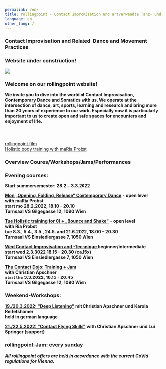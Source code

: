 ```yaml
---
permalink: /en/
title: rollingpoint - Contact Improvisation und artverwandte Tanz- und Bewegungsformen
language: en
other_lang: /
---
```

### Contact Improvisation and Related  Dance and Movement Practices

### **Website under construction!**

![](/assets/uploads/dsc_1901_klein.jpg)

### Welcome on our rollingpoint website!

**We invite you to dive into the world of Contact Improvisation, Contemporary Dance and Somatics with us. We operate at the intersection of dance, art, sports, learning and research and bring more than 20 years of experience to our work. Especially now it is particularly important to us to create open and safe spaces for encounters and enjoyment of life.**

#### &nbsp;

<div class="imglink"><a target="_blank" href="https://www.youtube.com/embed/kp3DqzN1Ldo"><img src="/assets/uploads/video_vorschau_rollingpoint.png" alt="" /><div>rollingpoint film</div></a></div>

<div class="imglink"><a target="_blank" href="https://www.youtube.com/embed/6A5otnVZAg4"><img src="/assets/uploads/video_vorschau_maria.png" alt="" /><div>Holistic body training with maRia Probst</div></a></div>

### Overview Coures/Workshops/Jams/Performances

### Evening courses:

**Start summersemester: 28.2.- 3.3.2022**

**[Mon „Opening, Folding, Release“ Contemporary Dance](/en/kurse#mo)** - **open level**\
**with maRia Probst**  \
**start mo 28.2.2022, 18.10 - 20.10**\
**Turnsaal VS Gilgegasse 12, 1090 Wien**

**[Tue Holistic training for CI + „Bounce and Shake"](en/kurse#di)** - **open level**\
**with Ria Probst**\
**tue 8.3., 5.4., 3.5., 24.5. and 21.6.2022, 18.00 – 20.30**\
**Turnsaal VS Einsiedlergasse 7, 1050 Wien**

**[Wed Contact Improvisation and -Technique ](en/kurse#mi)beginner/intermediate**\
**start wed 2.3.3022 18.15 – 20.30 (ca.15x)\
Turnsaal VS Einsiedlergasse 7, 1050 Wien**

**[Thu Contact Dojo: Training + Jam](en/kurse#do)**\
**with Christian Apschner**\
**start the 3.3.2022, 18.15 - 20.45**\
**Turnsaal VS Gilgegasse 12, 1090 Wien**

### Weekend-Workshops:

**[19./20.3.2022: "Deep Listening"](en/workshops#deeplistening) mit Christian Apschner und Karola Reifetshamer**\
**held in german language**

**[21./22.5.2022: "Contact Flying Skills"](en/workshops#flying)** **with Christian Apschner und Lui Springer (support)**

### **rollingpoint-Jam: every sunday**

***All rollingpoint offers are held in accordance with the current CoVid regulations for Vienna.***

&nbsp;
